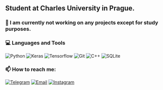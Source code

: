 ## Student at Charles University in Prague.

### 🔭 I am currently not working on any projects except for study purposes.

### 💻 Languages and Tools
![Python](https://img.shields.io/badge/Python-090909?style=for-the-badge&logo=python&logoColor=3776AB)
![Keras](https://img.shields.io/badge/Keras-090909?style=for-the-badge&logo=Keras&logoColor=D00000)
![Tensorflow](https://img.shields.io/badge/Tensorflow-090909?style=for-the-badge&logo=Tensorflow&logoColor=FF6F00)
![Git](https://img.shields.io/badge/Git-090909?style=for-the-badge&logo=git&logoColor=F05032)
![C++](https://img.shields.io/badge/C++-090909?style=for-the-badge&logo=C%2b%2b&logoColor=00599C)
![SQLite](https://img.shields.io/badge/SQLite-090909?style=for-the-badge&logo=SQLite&logoColor=003B57)


### 📫 How to reach me: 

[![Telegram](https://img.shields.io/badge/Telegram-090909?style=for-the-badge&logo=Telegram&logoColor=26A5E4)](https://t.me/tym0704)
[![Email](https://img.shields.io/badge/Gmail-090909?style=for-the-badge&logo=gmail&logoColor=white)](mailto:timurkotkov0707@gmail.com)
[![Instagram](https://img.shields.io/badge/Instagram-090909?style=for-the-badge&logo=Instagram&logoColor=E4405F)](https://www.instagram.com/ty_ko07/)

